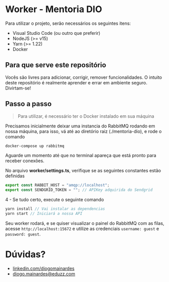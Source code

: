 # Worker - Mentoria DIO

Para utilizar o projeto, serão necessários os seguintes itens:

- Visual Studio Code (ou outro que preferir)
- NodeJS (>= v15)
- Yarn (>= 1.22)
- Docker

## Para que serve este repositório

Vocês são livres para adicionar, corrigir, remover funcionalidades. O intuito deste repositório é realmente aprender e errar em ambiente seguro.
Divirtam-se!

## Passo a passo

> Para utilizar, é necessário ter o Docker instalado em sua máquina

Precisamos inicialmente deixar uma instancia do RabbitMQ rodando em nossa máquina, para isso, vá até ao diretório raiz (./mentoria-dio), e rode o comando

```sh
docker-compose up rabbitmq
```

Aguarde um momento até que no terminal apareça que está pronto para receber conexões.

No arquivo **worker/settings.ts**, verifique se as seguintes constantes estão definidas

```javascript
export const RABBIT_HOST = "amqp://localhost";
export const SENDGRID_TOKEN = ""; // APIKey adquirida do Sendgrid
```

4 - Se tudo certo, execute o seguinte comando

```javascript
yarn install // Vai instalar as dependencias
yarn start // Iniciará a nossa API
```

Seu worker rodará, e se quiser visualizar o painel do RabbitMQ com as filas, acesse `http://localhost:15672` e utilize as credenciais `username: guest` e `password: guest`.

# Dúvidas?

- [linkedin.com/diogomainardes](linkedin.com/diogomainardes)
- [diogo.mainardes@eduzz.com](diogo.mainardes@eduzz.com)
